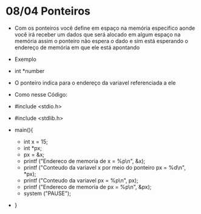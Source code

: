 # 08/04 Ponteiros
* Com os ponteiros você define em espaço na memória especifico aonde você irá receber um dados que será alocado em algum espaço na memória assim o ponteiro não espera o dado e sim está esperando o endereço de memória em que ele está apontando
* Exemplo
* int *number
* O ponteiro indica para o endereço da variavel referenciada a ele
* Como nesse Código:
* #include <stdio.h>
*  #include <stdlib.h> 
 
 * main(){
   *  int x = 15;
   *  int *px;
   *  px = &x;
   *  printf ("Endereco de memoria de x = %p\n", &x);
   *  printf ("Conteudo da variavel x por meio do ponteiro px = %d\n", *px);
   *  printf ("Conteudo da variavel px = %p\n", px);
   *  printf ("Endereco de memoria de px = %p\n", &px);
   *  system ("PAUSE");
* }  

